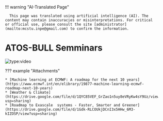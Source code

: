 
!!! warning "AI-Translated Page"

      This page was translated using artificial intelligence (AI). The content may contain inaccuracies or misinterpretations. For critical or official use, please consult the site [administrator](mailto:mcstu.inpe@gmail.com) to confirm the information.


# ATOS-BULL Semminars

![type:video](https://youtube.com/embed/7kWOAvo1D9w)

??? example "Attachments"

    * [Machine learning at ECMWF: A roadmap for the next 10 years](https://www.ecmwf.int/en/elibrary/19877-machine-learning-ecmwf-roadmap-next-10-years) 
    * [Weather & Climate](https://drive.google.com/file/d/1QYC85VEF_GrZao1n5uy8eVRyKw4sY9Uz/view?usp=sharing)
    * [Roadmap to Exascale  systems - Faster, Smarter and Greener](https://drive.google.com/file/d/1Gdk-RLCOUkjDCnI3x5HHw_6M3-kIZOSP/view?usp=sharing) 
